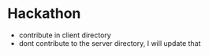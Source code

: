 # Hackathon
- contribute in client directory
- dont contribute to the server directory, I will update that